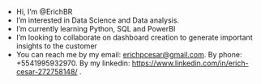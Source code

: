 - Hi, I’m @ErichBR
- I’m interested in Data Science and Data analysis.
- I’m currently learning Python, SQL and PowerBI
- I’m looking to collaborate on dashboard creation to generate important insights to the customer
- You can reach me by my email: erichpcesar@gmail.com. By phone: +5541995932970. By my linkedin: https://www.linkedin.com/in/erich-cesar-272758148/ .

<!---
ErichBR/ErichBR is a ✨ special ✨ repository because its `README.md` (this file) appears on your GitHub profile.
You can click the Preview link to take a look at your changes.
--->
